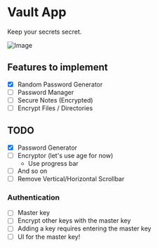 # Vault App

Keep your secrets secret.

![Image](./screenshot/rpg.png)

## Features to implement

- [x] Random Password Generator
- [ ] Password Manager
- [ ] Secure Notes (Encrypted)
- [ ] Encrypt Files / Directories

## TODO

- [x] Password Generator
- [ ] Encryptor (let's use age for now)
  - Use progress bar
- [ ] And so on
- [ ] Remove Vertical/Horizontal Scrollbar

### Authentication

- [ ] Master key
- [ ] Encrypt other keys with the master key
- [ ] Adding a key requires entering the master key
- [ ] UI for the master key!
